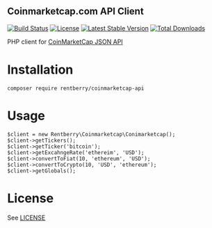 Coinmarketcap.com API Client
---
[![Build Status](https://img.shields.io/travis/Rentberry/coinmarketcap-api-php.svg?style=flat-square)](https://travis-ci.org/Rentberry/coinmarketcap-api-php)
[![License](https://img.shields.io/packagist/l/rentberry/coinmarketcap-api.svg?style=flat-square)](https://packagist.org/packages/rentberry/coinmarketcap-api)
[![Latest Stable Version](https://img.shields.io/packagist/v/rentberry/coinmarketcap-api.svg?style=flat-square)](https://packagist.org/packages/rentberry/coinmarketcap-api)
[![Total Downloads](https://img.shields.io/packagist/dt/rentberry/coinmarketcap-api.svg?style=flat-square)](https://packagist.org/packages/rentberry/coinmarketcap-api)

PHP client for [CoinMarketCap JSON API](https://coinmarketcap.com/api/) 

# Installation
```
composer require rentberry/coinmarketcap-api
```

# Usage
```
$client = new Rentberry\Coinmarketcap\Conimarketcap();
$client->getTickers();
$client->getTicker('bitcoin');
$client->getExcahngeRate('ethereim', 'USD');
$client->convertToFiat(10, 'ethereum', 'USD');
$client->convertToCrypto(10, 'USD', 'ethereum');
$client->getGlobals();
```

# License
See [LICENSE](https://github.com/rentberry/coinmarketcap-api-php/blob/master/LICENSE)
